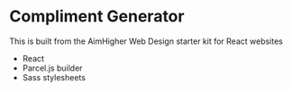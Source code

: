 # Compliment Generator

This is built from the AimHigher Web Design starter kit for React websites

- React
- Parcel.js builder
- Sass stylesheets